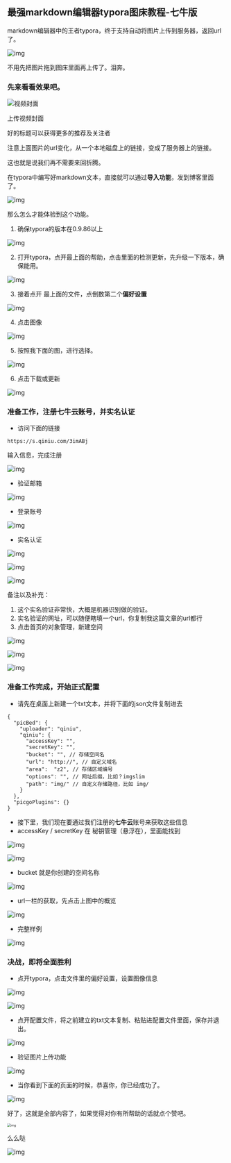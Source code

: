 ## 最强markdown编辑器typora图床教程-七牛版

markdown编辑器中的王者typora，终于支持自动将图片上传到服务器，返回url了。

![img](https://pic1.zhimg.com/80/v2-8a0c4ef3869407e2de6998480cbdbc4d_720w.png?source=d16d100b)







不用先把图片拖到图床里面再上传了。泪奔。

### 先来看看效果吧。

![视频封面](http://imgbed-xia-2.oss-cn-hangzhou.aliyuncs.com/img/2022/07/17/20220717-132251.jpg)



上传视频封面



好的标题可以获得更多的推荐及关注者

注意上面图片的url变化，从一个本地磁盘上的链接，变成了服务器上的链接。

这也就是说我们再不需要来回折腾。

在typora中编写好markdown文本，直接就可以通过**导入功能**，发到博客里面了。

![img](https://pic2.zhimg.com/80/v2-43279e103c13f1ac3efb1590b87100c3_720w.jpeg?source=d16d100b)







那么怎么才能体验到这个功能。

1. 确保typora的版本在0.9.86以上

![img](https://picx.zhimg.com/80/v2-3940958b3362b4f21bf5550a69844c12_720w.png?source=d16d100b)







2. 打开typora，点开最上面的帮助，点击里面的检测更新，先升级一下版本，确保能用。

![img](https://pic2.zhimg.com/80/v2-89f00806aae3da3802dd40a0df323d81_720w.png?source=d16d100b)







3. 接着点开 最上面的文件，点倒数第二个**偏好设置**

![img](https://pic2.zhimg.com/80/v2-d1802fab5daa54185fb4e2ae21ef543e_720w.png?source=d16d100b)







4. 点击图像

![img](https://pic1.zhimg.com/80/v2-e5f031bf1151de1d75e9159e1e2a3ec6_720w.png?source=d16d100b)







5. 按照我下面的图，进行选择。

![img](https://picx.zhimg.com/80/v2-b406bb0a46680195ad71b26b8588bf46_720w.png?source=d16d100b)







6. 点击下载或更新

![img](https://pic4.zhimg.com/80/v2-27d52d27ca19f01271705f268fd0481a_720w.png?source=d16d100b)







### 准备工作，注册七牛云账号，并实名认证

- 访问下面的链接

```
https://s.qiniu.com/3imABj
```

输入信息，完成注册

![img](https://pic4.zhimg.com/80/v2-c7679ca3d42dbe6a8f882db9a75c70da_720w.png?source=d16d100b)







- 验证邮箱

![img](https://pic3.zhimg.com/80/v2-dbae7a0fbf5f11203d045a42bc2d76d6_720w.png?source=d16d100b)







- 登录账号

![img](https://pic3.zhimg.com/80/v2-bbd4703f519f66b76274391880201597_720w.png?source=d16d100b)







- 实名认证

![img](https://pica.zhimg.com/80/v2-a1e4aea2c43d677ba4fac609cf49d733_720w.png?source=d16d100b)







![img](https://pica.zhimg.com/80/v2-590a7b5dfbd270a77353f8f2c6dd3bb9_720w.png?source=d16d100b)







![img](https://pic4.zhimg.com/80/v2-abfa5ca0997b124d269c15a934221a23_720w.png?source=d16d100b)







备注以及补充：

1. 这个实名验证非常快，大概是机器识别做的验证。
2.  实名验证的网址，可以随便瞎填一个url，你复制我这篇文章的url都行 
3.  点击首页的对象管理，新建空间 

![img](https://pic4.zhimg.com/80/v2-5832c8cd6572c1f79be2056a6cb48755_720w.png?source=d16d100b)







![img](https://pic1.zhimg.com/80/v2-74c13bff68b143ee9735434c723b42ac_720w.png?source=d16d100b)







![img](https://pica.zhimg.com/80/v2-c1b6da0ce07d2176ab77de74a1bf69d0_720w.png?source=d16d100b)







### 准备工作完成，开始正式配置

- 请先在桌面上新建一个txt文本，并将下面的json文件复制进去

```
{
  "picBed": {
    "uploader": "qiniu",
    "qiniu": {
      "accessKey": "",
      "secretKey": "",
      "bucket": "", // 存储空间名
      "url": "http://", // 自定义域名
      "area":  "z2", // 存储区域编号
      "options": "", // 网址后缀，比如？imgslim
      "path": "img/" // 自定义存储路径，比如 img/
    }
  },
  "picgoPlugins": {}
}
```

- 接下里，我们现在要通过我们注册的**七牛云**账号来获取这些信息
- accessKey / secretKey 在 秘钥管理（悬浮在），里面能找到 

![img](https://pic1.zhimg.com/80/v2-a1947b39f8409d4a1beb4f0021f2e487_720w.png?source=d16d100b)







![img](https://pic1.zhimg.com/80/v2-c110cafb3589f324ce0de922fc1f8278_720w.png?source=d16d100b)







- bucket 就是你创建的空间名称

![img](https://pic4.zhimg.com/80/v2-3953035b96d6715d46a15a23c2da4d63_720w.png?source=d16d100b)







- url一栏的获取，先点击上图中的概览

![img](https://pic2.zhimg.com/80/v2-54d75e5d493d35bd9e0f42e348c51833_720w.png?source=d16d100b)







- 完整样例 

![img](https://pic1.zhimg.com/80/v2-376b42ad114a2ec70e512af43f90b15d_720w.png?source=d16d100b)







### 决战，即将全面胜利

- 点开typora，点击文件里的偏好设置，设置图像信息

![img](https://pic1.zhimg.com/80/v2-8942c771afdb5849ecbd1a5312312e91_720w.png?source=d16d100b)







![img](https://pic4.zhimg.com/80/v2-993f14a098b0972f9ac18466c0e78b7a_720w.png?source=d16d100b)







- 点开配置文件，将之前建立的txt文本复制、粘贴进配置文件里面，保存并退出。

![img](https://pic2.zhimg.com/80/v2-881da2bac2bbbf28b7504682a577e217_720w.png?source=d16d100b)







-  验证图片上传功能 

![img](https://picx.zhimg.com/80/v2-7e6dd1245eafcabe93d8aeec7b1930e3_720w.png?source=d16d100b)







 

-  当你看到下面的页面的时候，恭喜你，你已经成功了。 

![img](https://pic3.zhimg.com/80/v2-1625ae732e8f72a2f1f512e1740c7b14_720w.png?source=d16d100b)







好了，这就是全部内容了，如果觉得对你有所帮助的话就点个赞吧。

<img src="https://pic1.zhimg.com/80/v2-6d07cd7228524a37b5ac7eaeaab9e968_720w.jpeg?source=d16d100b" alt="img" style="zoom:50%;" />







么么哒

![img](https://pic3.zhimg.com/80/v2-12c645b77458c41b17e953158345d372_720w.png?source=d16d100b)





